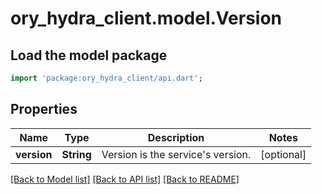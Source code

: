 # ory_hydra_client.model.Version

## Load the model package

```dart
import 'package:ory_hydra_client/api.dart';
```

## Properties

| Name        | Type       | Description                       | Notes      |
| ----------- | ---------- | --------------------------------- | ---------- |
| **version** | **String** | Version is the service's version. | [optional] |

[[Back to Model list]](../README.md#documentation-for-models) [[Back to API list]](../README.md#documentation-for-api-endpoints) [[Back to README]](../README.md)
